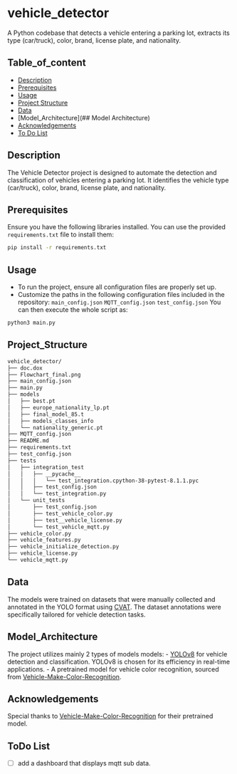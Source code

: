 # vehicle_detector
A Python codebase that detects a vehicle entering a parking lot, extracts its type (car/truck), color, brand, license plate, and nationality.

## Table_of_content

- [Description](##Description)
- [Prerequisites](##prerequisites)
- [Usage](##Usage)
- [Project Structure](##Project_Structure)
- [Data](##Data)
- [Model_Architecture](## Model Architecture)
- [Acknowledgements](##Acknowledgements)
- [To Do List](##ToDo_List)

## Description
The Vehicle Detector project is designed to automate the detection and classification of vehicles entering a parking lot. It identifies the vehicle type (car/truck), color, brand, license plate, and nationality.

## Prerequisites
Ensure you have the following libraries installed. You can use the provided `requirements.txt` file to install them:

```bash
pip install -r requirements.txt
```

## Usage
- To run the project, ensure all configuration files are properly set up.
- Customize the paths in the following configuration files included in the repository:
    `main_config.json`
    `MQTT_config.json`
    `test_config.json`
You can then execute the whole script as: 
```bash
python3 main.py
```
## Project_Structure

```bash
vehicle_detector/
├── doc.dox
├── Flowchart_final.png
├── main_config.json
├── main.py
├── models
│   ├── best.pt
│   ├── europe_nationality_lp.pt
│   ├── final_model_85.t
│   ├── models_classes_info
│   └── nationality_generic.pt
├── MQTT_config.json
├── README.md
├── requirements.txt
├── test_config.json
├── tests
│   ├── integration_test
│   │   ├── __pycache__
│   │   │   └── test_integration.cpython-38-pytest-8.1.1.pyc
│   │   ├── test_config.json
│   │   └── test_integration.py
│   └── unit_tests
│       ├── test_config.json
│       ├── test_vehicle_color.py
│       ├── test__vehicle_license.py
│       └── test_vehicle_mqtt.py
├── vehicle_color.py
├── vehicle_features.py
├── vehicle_initialize_detection.py
├── vehicle_license.py
└── vehicle_mqtt.py

```

## Data
The models were trained on datasets that were manually collected and annotated in the YOLO format using [CVAT](https://cvat.org/). The dataset annotations were specifically tailored for vehicle detection tasks.

## Model_Architecture
The project utilizes mainly 2 types of models models:
    - [YOLOv8](https://docs.ultralytics.com) for vehicle detection and classification. YOLOv8 is chosen for its efficiency in real-time applications.
    - A pretrained model for vehicle color recognition, sourced from [Vehicle-Make-Color-Recognition](https://github.com/nikalosa/Vehicle-Make-Color-Recognition).

## Acknowledgements
Special thanks to [Vehicle-Make-Color-Recognition](https://github.com/nikalosa/Vehicle-Make-Color-Recognition) for their pretrained model.

## ToDo List
- [ ] add a dashboard that displays mqtt sub data.
